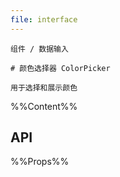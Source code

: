 ```yaml
---
file: interface
---
```


`````
组件 / 数据输入

# 颜色选择器 ColorPicker

用于选择和展示颜色
`````

%%Content%%

## API
%%Props%%
